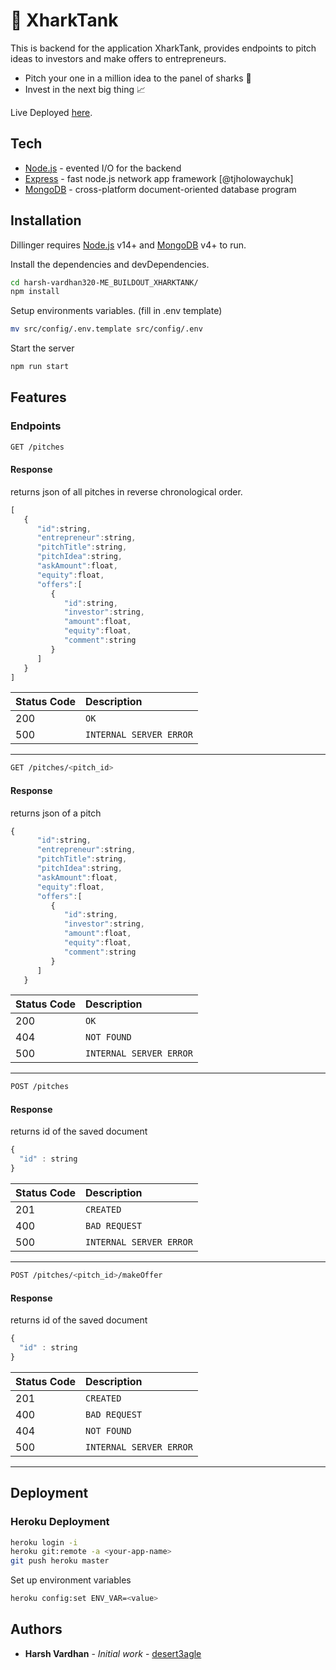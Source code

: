 # :shark: XharkTank 

This is backend for the application XharkTank, provides endpoints to pitch ideas to investors and make offers to entrepreneurs.

- Pitch your one in a million idea to the panel of sharks  :money_with_wings:
- Invest in the next big thing :chart_with_upwards_trend:

Live Deployed [here](https://xharktank-harsh-vardhan.herokuapp.com/).

## Tech



- [Node.js](https://nodejs.org/) - evented I/O for the backend
- [Express](https://www.npmjs.com/package/express) - fast node.js network app framework [@tjholowaychuk]
- [MongoDB](https://www.mongodb.com) - cross-platform document-oriented database program


## Installation

Dillinger requires [Node.js](https://nodejs.org/) v14+ and [MongoDB](https://www.mongodb.com) v4+ to run.

Install the dependencies and devDependencies.
```sh
cd harsh-vardhan320-ME_BUILDOUT_XHARKTANK/
npm install
```
Setup environments variables. (fill in .env template)
```sh
mv src/config/.env.template src/config/.env
```
Start the server
```sh
npm run start
```

## Features
### Endpoints 

```sh
GET /pitches
```
#### Response
returns json of all pitches in reverse chronological  order.

```javascript
[
   {
      "id":string,
      "entrepreneur":string,
      "pitchTitle":string,
      "pitchIdea":string,
      "askAmount":float,
      "equity":float,
      "offers":[
         {
            "id":string,
            "investor":string,
            "amount":float,
            "equity":float,
            "comment":string
         }
      ]
   }
]
```
| Status Code | Description |
| :--- | :--- |
| 200 | `OK` |
| 500 | `INTERNAL SERVER ERROR` |
---
```sh
GET /pitches/<pitch_id>
```
#### Response
returns json of a pitch

```javascript
{
      "id":string,
      "entrepreneur":string,
      "pitchTitle":string,
      "pitchIdea":string,
      "askAmount":float,
      "equity":float,
      "offers":[
         {
            "id":string,
            "investor":string,
            "amount":float,
            "equity":float,
            "comment":string
         }
      ]
   }
```
| Status Code | Description |
| :--- | :--- |
| 200 | `OK` |
| 404 | `NOT FOUND` |
| 500 | `INTERNAL SERVER ERROR` |
---
```sh
POST /pitches
```
#### Response
returns id of the saved document
```javascript
{
  "id" : string
}
```
| Status Code | Description |
| :--- | :--- |
| 201 | `CREATED` |
| 400 | `BAD REQUEST` |
| 500 | `INTERNAL SERVER ERROR` |
---
```sh
POST /pitches/<pitch_id>/makeOffer
```
#### Response
returns id of the saved document
```javascript
{
  "id" : string
}
```
| Status Code | Description |
| :--- | :--- |
| 201 | `CREATED` |
| 400 | `BAD REQUEST` |
| 404 | `NOT FOUND` |
| 500 | `INTERNAL SERVER ERROR` |
---

## Deployment


### Heroku Deployment
```sh
heroku login -i
heroku git:remote -a <your-app-name>
git push heroku master
```
Set up environment variables 
```sh
heroku config:set ENV_VAR=<value>
```
## Authors
* **Harsh Vardhan** - *Initial work* - [desert3agle](https://github.com/desert3agle)